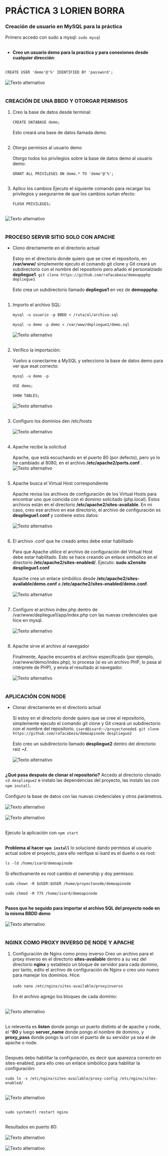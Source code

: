 
# PRÁCTICA 3 LORIEN BORRA

### Creación de usuario en MySQL para la práctica

Primero accedo con sudo a mysql: `sudo mysql`<br><br>

- **Creo un usuario demo para la practica y  para conexiones desde cualquier dirección**: <br><br>

`CREATE USER 'demo'@'%' IDENTIFIED BY 'password';`<br><br>
![Texto alternativo](./imagenes/mysqlnuevouser.png)<br><br>



### CREACIÓN DE UNA BBDD Y OTORGAR PERMISOS
1. Creo la base de datos desde terminal:<br><br>
`CREATE DATABASE demo;`<br><br>
Esto creará una base de datos llamada demo.<br><br>

2. Otorgo permisos al usuario demo<br><br>
Otorgo todos los privilegios sobre la base de datos demo al usuario demo:<br><br>
`GRANT ALL PRIVILEGES ON demo.* TO 'demo'@'%';`<br><br>

3. Aplico los cambios
Ejecuto el siguiente comando para recargar los privilegios y asegurarme de que los cambios surtan efecto:<br><br>
`FLUSH PRIVILEGES;`<br><br>

![Texto alternativo](./imagenes/mysqlprivilegios.png)<br><br>


### PROCESO SERVIR SITIO SOLO CON APACHE

- Clono directamente en el directorio actual<br><br>
Estoy en el directorio donde quiero que se cree el repositorio, en **/var/www/** simplemente ejecuto el comando git clone y Git creará un subdirectorio con el nombre del repositorio pero añado el personalziado **depliegue1**.
`git clone https://github.com/rafacabeza/demoappphp depliegue1`<br><br>
Esto crea un subdirectorio llamado **depliegue1** en vez de **demoppphp**.<br><br>

1. Importo el archivo SQL: <br><br>
`mysql -u usuario -p BBDD < /ruta/al/archivo.sql` <br><br>
`mysql -u demo -p demo < /var/www/depliegue1/demo.sql`<br><br>
![Texto alternativo](./imagenes/importarbbdd.png)<br><br>


2. Verifico la importación:<br><br>
Vuelvo a conectarme a MySQL y selecciono la base de datos demo para ver que esat correcto:<br><br>
`mysql -u demo -p`<br><br>
`USE demo;`<br><br>
`SHOW TABLES;`<br><br>
![Texto alternativo](./imagenes/mostrartabla.png)<br><br>

3. Configuro los dominios den /etc/hosts<br><br>
![Texto alternativo](./imagenes/dominiosenhosts.png)<br><br>

4. Apache recibe la solicitud<br><br>
Apache, que está escuchando en el puerto 80 (por defecto), pero yo lo he cambiado al 8080, en el archivo **/etc/apache2/ports.conf** . 
![Texto alternativo](./imagenes/puertoapacheportconf.png)<br><br>

5. Apache busca el Virtual Host correspondiente<br><br>
Apache revisa los archivos de configuración de los Virtual Hosts para encontrar uno que coincida con el dominio solicitado (php.local). Estos archivos están en el directorio **/etc/apache2/sites-available**.
En mi caso, creo ese archivo en ese directorio, el archivo de configuración es **despliegue1.conf** y contiene estos datos:<br><br>
![Texto alternativo](./imagenes/despliegue1conf.png)<br><br>


6. El archivo .conf que he creado antes debe estar habilitado<br><br>
Para que Apache utilice el archivo de configuración del Virtual Host debe estar habilitado. Esto se hace creando un enlace simbólico en el directorio **/etc/apache2/sites-enabled/**.
Ejecuto: **sudo a2ensite despliegue1.conf** <br><br>
Apache crea un enlace simbólico desde **/etc/apache2/sites-available/demo.conf** a **/etc/apache2/sites-enabled/demo.conf**.<br><br>
![Texto alternativo](./imagenes/apachesitienable.png)<br><br>

7. Configuro el archivo index.php dentro de /var/www/depliegue1/app/index.php con las nuevas credenciales que hice en mysql.<br><br>
![Texto alternativo](./imagenes/confiindexphp.png)<br><br>

8. Apache sirve el archivo al navegador<br><br>
Finalmente, Apache encuentra el archivo especificado (por ejemplo, /var/www/demo/index.php), lo procesa (si es un archivo PHP, lo pasa al intérprete de PHP), y envía el resultado al navegador.<br><br>
![Texto alternativo](./imagenes/phplocal8080.png)<br><br>




### APLICACIÓN CON NODE


- Clonar directamente en el directorio actual<br><br>
Si estoy en el directorio donde quiero que se cree el repositorio, simplemente ejecuto el comando git clone y Git creará un subdirectorio con el nombre del repositorio.
`isard@isard:~/proyectonode$ git clone https://github.com/rafacabeza/demoapinode despliegue2`<br><br>
Esto creo un subdirectorio llamado **despliegue2** dentro del directorio raiz **~/**.<br><br>
![Texto alternativo](./imagenes/despliegue2node.png)<br><br>


**¿Qué pasa después de clonar el repositorio?**
Accedo al directorio clonado `cd despliegue2` e instalo las dependencias del proyecto, las instalo las con `npm install`.<br><br>
Configuro la base de datos con las nuevas credenciales y otros parámetros.<br><br>
![Texto alternativo](./imagenes/rutabasenode.png)<br><br>
![Texto alternativo](./imagenes/basedenode.png)<br><br>

Ejecuto la aplicación con `npm start`<br><br>

**Problema al hacer `npm install`** lo solucioné dando permisos al usuario actual sobre el proyecto, para ello verifque si isard es el dueño o es root:<br><br>
`ls -ld /home/isard/demoapinode`<br><br> 
Si efectivamente es root cambio el ownership y doy permisos:<br><br>
`sudo chown -R $USER:$USER /home/proyectonode/demoapinode`<br><br>
`sudo chmod -R 775 /home/isard/demoapinode`<br><br>

**Pasos que he seguido para importar el archivo SQL del proyecto node en la misma BBDD demo**<br><br>
![Texto alternativo](./imagenes/importarbbdd.png)<br><br>



### NGINX COMO PROXY INVERSO DE NODE Y APACHE

1. Configuración de Nginx como proxy inverso
Creo un archivo para el proxy inverso en el directorio **sites-available** dentro  a su vez del directorio **nginx** y establezo un bloque de servidor para cada dominio, por tanto, edito el archivo de 
configuración de Nginx o creo uno nuevo para manejar los dominios. Hice:<br><br>
`sudo nano /etc/nginx/sites-available/proxyinverso` <br><br>
En el archivo agrego los bloques de cada dominio:<br><br>

![Texto alternativo](./imagenes/confproxyinverso4.png)<br><br>

Lo releventa es **listen** donde pongo un puerto distinto al de apache y node, el ^**80** y luego **server_name** donde pongo el nombre de dominio, y **proxy_pass** donde pongo la url con el puerto de su servidor ya sea el de apache o node.<br><br>

Después debo habilitar la configuración, es decir que aparezca correcto en sites-enabled, para ello
creo un enlace simbólico para habilitar la configuración:<br><br>
`sudo ln -s /etc/nginx/sites-available/proxy-config /etc/nginx/sites-enabled/`<br><br>

![Texto alternativo](./imagenes/enableddelinverso.png)<br><br>

`sudo systemctl restart nginx`<br><br>

Resultados en puerto 80:<br><br>
![Texto alternativo](./imagenes/resultadophp80.png)<br><br>
![Texto alternativo](./imagenes/resultadonode80.png)<br><br>

